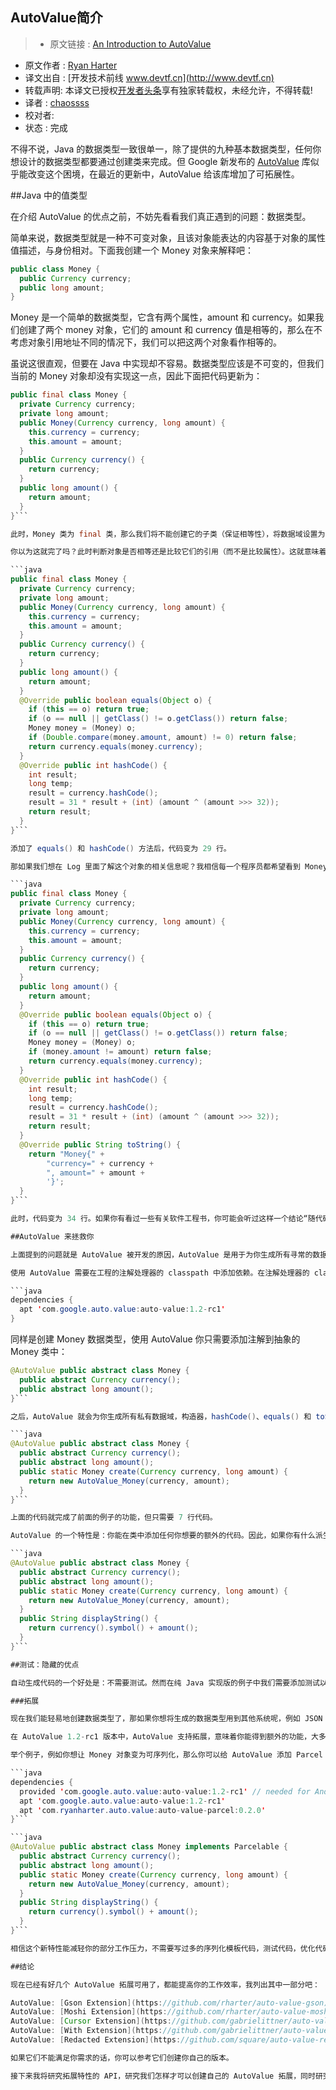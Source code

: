 AutoValue简介
---

> * 原文链接 : [An Introduction to AutoValue](http://ryanharter.com/blog/2016/03/22/autovalue/)
* 原文作者 : [Ryan Harter](http://ryanharter.com/)
* 译文出自 : [开发技术前线 www.devtf.cn](http://www.devtf.cn)
* 转载声明: 本译文已授权[开发者头条](http://toutiao.io/download)享有独家转载权，未经允许，不得转载!
* 译者 : [chaossss](https://github.com/chaossss) 
* 校对者: 
* 状态 :  完成 



不得不说，Java 的数据类型一致很单一，除了提供的九种基本数据类型，任何你想设计的数据类型都要通过创建类来完成。但 Google 新发布的 [AutoValue](https://github.com/google/auto/) 库似乎能改变这个困境，在最近的更新中，AutoValue 给该库增加了可拓展性。

##Java 中的值类型

在介绍 AutoValue 的优点之前，不妨先看看我们真正遇到的问题：数据类型。

简单来说，数据类型就是一种不可变对象，且该对象能表达的内容基于对象的属性值描述，与身份相对。下面我创建一个 Money 对象来解释吧：

```java
public class Money {
  public Currency currency;
  public long amount;
}
```

Money 是一个简单的数据类型，它含有两个属性，amount 和 currency。如果我们创建了两个 money 对象，它们的 amount 和 currency 值是相等的，那么在不考虑对象引用地址不同的情况下，我们可以把这两个对象看作相等的。

虽说这很直观，但要在 Java 中实现却不容易。数据类型应该是不可变的，但我们当前的 Money 对象却没有实现这一点，因此下面把代码更新为：

```java
public final class Money {
  private Currency currency;
  private long amount;
  public Money(Currency currency, long amount) {
    this.currency = currency;
    this.amount = amount;
  }
  public Currency currency() {
    return currency;
  }
  public long amount() {
    return amount;
  }
}```

此时，Money 类为 final 类，那么我们将不能创建它的子类（保证相等性），将数据域设置为 private，并通过 getter 获得值，添加构造器使用户能创建相应的 Money 对象。你可以看到，此时 Money 类的代码从 4 行变为 14 行。

你以为这就完了吗？此时判断对象是否相等还是比较它们的引用（而不是比较属性）。这就意味着 $2 != $2 情况的发生。因此我们需要实现 equals() 和 hashCode() 方法，不然我们没法在 Set 或 Map（作为键） 里正常使用这个对象。

```java
public final class Money {
  private Currency currency;
  private long amount;
  public Money(Currency currency, long amount) {
    this.currency = currency;
    this.amount = amount;
  }
  public Currency currency() {
    return currency;
  }
  public long amount() {
    return amount;
  }
  @Override public boolean equals(Object o) {
    if (this == o) return true;
    if (o == null || getClass() != o.getClass()) return false;
    Money money = (Money) o;
    if (Double.compare(money.amount, amount) != 0) return false;
    return currency.equals(money.currency);
  }
  @Override public int hashCode() {
    int result;
    long temp;
    result = currency.hashCode();
    result = 31 * result + (int) (amount ^ (amount >>> 32));
    return result;
  }
}```

添加了 equals() 和 hashCode() 方法后，代码变为 29 行。

那如果我们想在 Log 里面了解这个对象的相关信息呢？我相信每一个程序员都希望看到 Money@12CE469 以外的一些相关性更高的 Log，因此，我们还需要添加 toString() 方法。

```java
public final class Money {
  private Currency currency;
  private long amount;
  public Money(Currency currency, long amount) {
    this.currency = currency;
    this.amount = amount;
  }
  public Currency currency() {
    return currency;
  }
  public long amount() {
    return amount;
  }
  @Override public boolean equals(Object o) {
    if (this == o) return true;
    if (o == null || getClass() != o.getClass()) return false;
    Money money = (Money) o;
    if (money.amount != amount) return false;
    return currency.equals(money.currency);
  }
  @Override public int hashCode() {
    int result;
    long temp;
    result = currency.hashCode();
    result = 31 * result + (int) (amount ^ (amount >>> 32));
    return result;
  }
  @Override public String toString() {
    return "Money{" +
        "currency=" + currency +
        ", amount=" + amount +
        '}';
  }
}```

此时，代码变为 34 行。如果你有看过一些有关软件工程书，你可能会听过这样一个结论“随代码行数的增加，Bug 出现的可能性也会增加”，于是你会不会想要简化你的代码呢？或者通过其他办法去优化？

##AutoValue 来拯救你

上面提到的问题就是 AutoValue 被开发的原因，AutoValue 是用于为你生成所有寻常的数据类型代码的注解处理器，使你能更多地关注其他更重要的事情。

使用 AutoValue 需要在工程的注解处理器的 classpath 中添加依赖。在注解处理器的 classpath 中添加依赖的好处是，AutoValue 不会被添加到你的项目中（编译完成后），但由它生成的代码被添加到项目中了。

```java
dependencies {
  apt 'com.google.auto.value:auto-value:1.2-rc1'
}
```

同样是创建 Money 数据类型，使用 AutoValue 你只需要添加注解到抽象的 Money 类中：

```java
@AutoValue public abstract class Money {
  public abstract Currency currency();
  public abstract long amount();
}```

之后，AutoValue 就会为你生成所有私有数据域，构造器，hashCode()、equals() 和 toString() 方法，由 AutoValue 生成的类的类名将由 AutoValue_ 与你原来的类名组成，但 package 是 private，所以使用应用的用户并没有和使用注解的 Money 类交互。

```java
@AutoValue public abstract class Money {
  public abstract Currency currency();
  public abstract long amount();
  public static Money create(Currency currency, long amount) {
    return new AutoValue_Money(currency, amount);
  }
}```

上面的代码就完成了前面的例子的功能，但只需要 7 行代码。

AutoValue 的一个特性是：你能在类中添加任何你想要的额外的代码。因此，如果你有什么派生域，它们也能被添加到 Money 类中，而不需要额外的 helper 类。

```java
@AutoValue public abstract class Money {
  public abstract Currency currency();
  public abstract long amount();
  public static Money create(Currency currency, long amount) {
    return new AutoValue_Money(currency, amount);
  }
  public String displayString() {
    return currency().symbol() + amount();
  }
}```

##测试：隐藏的优点

自动生成代码的一个好处是：不需要测试。然而在纯 Java 实现版的例子中我们需要添加测试以保证功能的正确性，但 AutoValue 却不需要这样，因为生成器本身就会被测试，并用于生成正确的代码，我们不需要测试那些模板代码。

###拓展

现在我们能轻易地创建数据类型了，那如果你想将生成的数据类型用到其他系统呢，例如 JSON 串行器或 Android Parcel 类？这就是拓展的作用了。

在 AutoValue 1.2-rc1 版本中，AutoValue 支持拓展，意味着你能得到额外的功能，大多数情况下只能给注解处理器的 classpath 添加依赖。

举个例子，例如你想让 Money 对象变为可序列化，那么你可以给 AutoValue 添加 Parcel 拓展到注解处理器的 classpath 中，并让类实现 Parcelable 接口，那么生成的代码也将是可序列化的：

```java
dependencies {
  provided 'com.google.auto.value:auto-value:1.2-rc1' // needed for Android Studio
  apt 'com.google.auto.value:auto-value:1.2-rc1'
  apt 'com.ryanharter.auto.value:auto-value-parcel:0.2.0'
}```

```java
@AutoValue public abstract class Money implements Parcelable {
  public abstract Currency currency();
  public abstract long amount();
  public static Money create(Currency currency, long amount) {
    return new AutoValue_Money(currency, amount);
  }
  public String displayString() {
    return currency().symbol() + amount();
  }
}```

相信这个新特性能减轻你的部分工作压力，不需要写过多的序列化模板代码，测试代码，优化代码。

##结论

现在已经有好几个 AutoValue 拓展可用了，都能提高你的工作效率，我列出其中一部分吧：

AutoValue: [Gson Extension](https://github.com/rharter/auto-value-gson)
AutoValue: [Moshi Extension](https://github.com/rharter/auto-value-moshi)
AutoValue: [Cursor Extension](https://github.com/gabrielittner/auto-value-cursor)
AutoValue: [With Extension](https://github.com/gabrielittner/auto-value-with)
AutoValue: [Redacted Extension](https://github.com/square/auto-value-redacted)

如果它们不能满足你需求的话，你可以参考它们创建你自己的版本。

接下来我将研究拓展特性的 API，研究我们怎样才可以创建自己的 AutoValue 拓展，同时研究上面提到的拓展的实现细节。